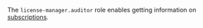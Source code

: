 The `license-manager.auditor` role enables getting information on [subscriptions](../../marketplace/concepts/users/subscription.md).
